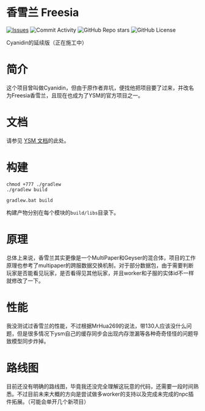 # 香雪兰 Freesia

[![Issues](https://img.shields.io/github/issues/KikirMeow/Freesia?style=flat-square)](https://github.com/KikirMeow/Freesia/issues)
![Commit Activity](https://img.shields.io/github/commit-activity/w/KikirMeow/Freesia?style=flat-square)
![GitHub Repo stars](https://img.shields.io/github/stars/KikirMeow/Freesia?style=flat-square)
![GitHub License](https://img.shields.io/github/license/KikirMeow/Freesia)

Cyanidin的延续版（正在施工中）

# 简介

这个项目曾叫做Cyanidin，但由于原作者弃坑，便找他把项目要了过来，并改名为Freesia香雪兰，且现在也成为了YSM的官方项目之一。

# 文档
请参见 [YSM 文档](https://ysm.cfpa.team/wiki/freesia-plugin/)的此处。

# 构建

```shell
chmod +777 ./gradlew
./gradlew build
```

```shell
gradlew.bat build
```

构建产物分别在每个模块的`build/libs`目录下。

# 原理

总体上来说，香雪兰其实更像是一个MultiPaper和Geyser的混合体，项目的工作原理也参考了multipaper的跨服数据交换机制，对于部分数据包，由于需要判断玩家是否能看见玩家，是否看得见其他玩家，并且worker和子服的实体id不一样就修改了一下。

# 性能

我没测试过香雪兰的性能，不过根据MrHua269的说法，带130人应该没什么问题，但是很多情况下ysm自己的缓存同步会出现内存泄漏等各种奇奇怪怪的问题导致模型同步炸掉。

# 路线图

目前还没有明确的路线图，毕竟我还没完全理解这玩意的代码，还需要一段时间熟悉。不过目前未来大概的方向是尝试做多worker的支持以及完成未完成的npc插件拓展。（可能会单开几个新项目）
